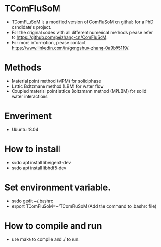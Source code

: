 # TComFluSoM
- TComFLuSoM is a modified version of ComFluSoM on github for a PhD candidate's project.
- For the original codes with all different numerical methods please refer to https://github.com/peizhang-cn/ComFluSoM.
- For more information, please contact https://www.linkedin.com/in/gengshuo-zhang-0a9b95119/.

# Methods
- Material point method (MPM) for solid phase
- Lattic Boltzmann method (LBM) for water flow
- Coupled material point lattice Boltzmann method (MPLBM) for solid water interactions

# Enveriment
- Ubuntu 18.04

# How to install
- sudo apt install libeigen3-dev
- sudo apt install libhdf5-dev

# Set environment variable.
- sudo gedit ~/.bashrc
- export TComFluSoM=~/TComFluSoM (Add the command to .bashrc file)


# How to compile and run
- use make to compile and ./ to run.
